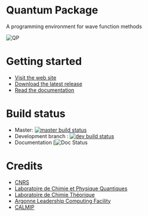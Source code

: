 # Quantum Package

A programming environment for wave function methods

![QP](https://raw.githubusercontent.com/QuantumPackage/qp2/master/data/qp2.png)     

# Getting started

* [Visit the web site](https://quantumpackage.github.io/qp2)
* [Download the latest release](http://github.com/QuantumPackage/qp2/releases)
* [Read the documentation](https://quantum-package.readthedocs.io) 

# Build status

* Master: [![master build status](https://travis-ci.org/QuantumPackage/qp2.svg?branch=master)](https://travis-ci.org/QuantumPackage/qp2)
* Development branch : [![dev build status](https://travis-ci.org/QuantumPackage/qp2.svg?branch=develop)](https://travis-ci.org/QuantumPackage/qp2)
* Documentation [![Doc Status](https://quantum-package.readthedocs.io/en/latest/?badge=master)


# Credits

* [CNRS](http://www.cnrs.fr)
* [Laboratoire de Chimie et Physique Quantiques](http://lcpq.ups-tlse.fr)
* [Laboratoire de Chimie Théorique](http://www.lct.jussieu.fr)
* [Argonne  Leadership Computing  Facility](http://alcf.anl.gov)
* [CALMIP](https://www.calmip.univ-toulouse.fr)


